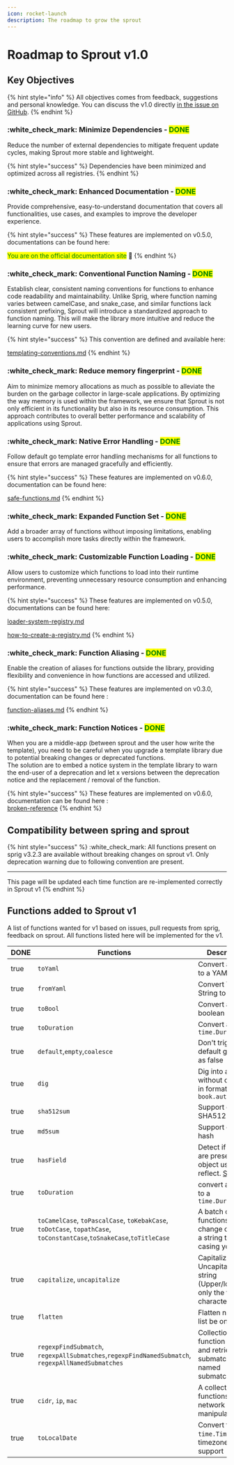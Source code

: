 ```yaml
---
icon: rocket-launch
description: The roadmap to grow the sprout
---
```


# Roadmap to Sprout v1.0

## Key Objectives

{% hint style="info" %}
All objectives comes from feedback, suggestions and personal knowledge. You can discuss the v1.0 directly [in the issue on GitHub](https://github.com/go-sprout/sprout/issues/1).
{% endhint %}

### :white\_check\_mark: Minimize Dependencies - <mark style="color:green;">**DONE**</mark>

Reduce the number of external dependencies to mitigate frequent update cycles, making Sprout more stable and lightweight.

{% hint style="success" %}
Dependencies have been minimized and optimized across all registries.
{% endhint %}

### :white\_check\_mark: Enhanced Documentation - <mark style="color:green;">**DONE**</mark>

Provide comprehensive, easy-to-understand documentation that covers all functionalities, use cases, and examples to improve the developer experience.

{% hint style="success" %}
These features are implemented on v0.5.0, documentations can be found here:

<mark style="color:green;">You are on the official documentation site</mark> :tada:
{% endhint %}

### :white\_check\_mark: Conventional Function Naming - <mark style="color:green;">**DONE**</mark>

Establish clear, consistent naming conventions for functions to enhance code readability and maintainability. Unlike Sprig, where function naming varies between camelCase, and snake\_case, and similar functions lack consistent prefixing, Sprout will introduce a standardized approach to function naming. This will make the library more intuitive and reduce the learning curve for new users.

{% hint style="success" %}
This convention are defined and available here:

[templating-conventions.md](introduction/templating-conventions.md "mention")
{% endhint %}

### :white\_check\_mark: Reduce memory fingerprint - <mark style="color:green;">**DONE**</mark>

Aim to minimize memory allocations as much as possible to alleviate the burden on the garbage collector in large-scale applications. By optimizing the way memory is used within the framework, we ensure that Sprout is not only efficient in its functionality but also in its resource consumption. This approach contributes to overall better performance and scalability of applications using Sprout.

### :white\_check\_mark: Native Error Handling - <mark style="color:green;">**DONE**</mark>

Follow default go template error handling mechanisms for all functions to ensure that errors are managed gracefully and efficiently.

{% hint style="success" %}
These features are implemented on v0.6.0, documentation can be found here:

[safe-functions.md](features/safe-functions.md "mention")
{% endhint %}

### :white\_check\_mark: Expanded Function Set - <mark style="color:green;">**DONE**</mark>

Add a broader array of functions without imposing limitations, enabling users to accomplish more tasks directly within the framework.

### :white\_check\_mark: Customizable Function Loading - <mark style="color:green;">**DONE**</mark>

Allow users to customize which functions to load into their runtime environment, preventing unnecessary resource consumption and enhancing performance.

{% hint style="success" %}
These features are implemented on v0.5.0, documentations can be found here:

[loader-system-registry.md](features/loader-system-registry.md "mention")

[how-to-create-a-registry.md](advanced/how-to-create-a-registry.md "mention")
{% endhint %}

### :white\_check\_mark: Function Aliasing - <mark style="color:green;">**DONE**</mark>

Enable the creation of aliases for functions outside the library, providing flexibility and convenience in how functions are accessed and utilized.

{% hint style="success" %}
These features are implemented on v0.3.0, documentation can be found here :

[function-aliases.md](features/function-aliases.md "mention")
{% endhint %}

### :white\_check\_mark: Function Notices - <mark style="color:green;">**DONE**</mark>

When you are a middle-app (between sprout and the user how write the template), you need to be careful when you upgrade a template library due to potential breaking changes or deprecated functions.\
The solution are to embed a notice system in the template library to warn the end-user of a deprecation and let x versions between the deprecation notice and the replacement / removal of the function.

{% hint style="success" %}
These features are implemented on v0.6.0, documentation can be found here :\
[broken-reference](broken-reference/ "mention")
{% endhint %}

## Compatibility between spring and sprout

{% hint style="success" %}
:white\_check\_mark: All functions present on sprig v3.2.3 are available without breaking changes on sprout v1. Only deprecation warning due to following convention are present.

***

This page will be updated each time function are re-implemented correctly in Sprout v1
{% endhint %}

## Functions added to Sprout v1

A list of functions wanted for v1 based on issues, pull requests from sprig, feedback on sprout. All functions listed here will be implemented for the v1.

<table><thead><tr><th width="94" data-type="checkbox">DONE</th><th>Functions</th><th>Description</th></tr></thead><tbody><tr><td>true</td><td><code>toYaml</code></td><td>Convert a struct to a YAML String</td></tr><tr><td>true</td><td><code>fromYaml</code></td><td>Convert YAML String to a struct</td></tr><tr><td>true</td><td><code>toBool</code></td><td>Convert any to a boolean</td></tr><tr><td>true</td><td><code>toDuration</code></td><td>Convert any to a <code>time.Duration</code></td></tr><tr><td>true</td><td><code>default</code>,<code>empty</code>,<code>coalesce</code></td><td>Don't trigger default go value as false</td></tr><tr><td>true</td><td><code>dig</code></td><td>Dig into a map without crashes in format <code>book.author.name</code></td></tr><tr><td>true</td><td><code>sha512sum</code></td><td>Support of SHA512</td></tr><tr><td>true</td><td><code>md5sum</code></td><td>Support of md5 hash</td></tr><tr><td>true</td><td><code>hasField</code></td><td>Detect if a field are present in an object using reflect. <a href="https://github.com/Masterminds/sprig/issues/401">Source</a></td></tr><tr><td>true</td><td><code>toDuration</code></td><td>convert a value to a <code>time.Duration</code></td></tr><tr><td>true</td><td><code>toCamelCase</code>, <code>toPascalCase</code>, <code>toKebakCase</code>, <code>toDotCase</code>, <code>topathCase</code>, <code>toConstantCase</code>,<code>toSnakeCase</code>,<code>toTitleCase</code></td><td>A batch of functions to change casing of a string to aby casing you want.</td></tr><tr><td>true</td><td><code>capitalize</code>, <code>uncapitalize</code></td><td>Capitalize / Uncapitalize a string (Upper/lower only the first character)</td></tr><tr><td>true</td><td><code>flatten</code></td><td>Flatten nested list be one level</td></tr><tr><td>true</td><td><code>regexpFindSubmatch</code>, <code>regexpAllSubmatches</code>,<code>regexpFindNamedSubmatch</code>, <code>regexpAllNamedSubmatches</code></td><td>Collection of function to found and retrieve submatches and named submatches</td></tr><tr><td>true</td><td><code>cidr</code>, <code>ip</code>, <code>mac</code></td><td>A collection of functions for network ip manipulation</td></tr><tr><td>true</td><td><code>toLocalDate</code></td><td>Convert to a <code>time.Time</code> with a timezone support</td></tr></tbody></table>
